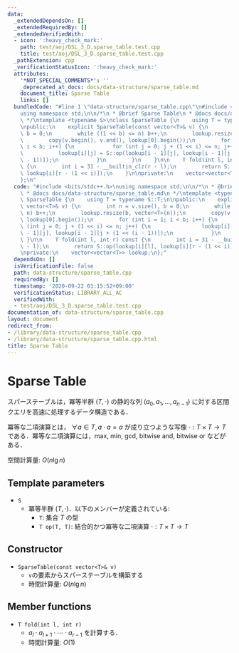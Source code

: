 ```yaml
---
data:
  _extendedDependsOn: []
  _extendedRequiredBy: []
  _extendedVerifiedWith:
  - icon: ':heavy_check_mark:'
    path: test/aoj/DSL_3_D.sparse_table.test.cpp
    title: test/aoj/DSL_3_D.sparse_table.test.cpp
  _pathExtension: cpp
  _verificationStatusIcon: ':heavy_check_mark:'
  attributes:
    '*NOT_SPECIAL_COMMENTS*': ''
    _deprecated_at_docs: docs/data-structure/sparse_table.md
    document_title: Sparse Table
    links: []
  bundledCode: "#line 1 \"data-structure/sparse_table.cpp\"\n#include <bits/stdc++.h>\n\
    using namespace std;\n\n/*\n * @brief Sparse Table\n * @docs docs/data-structure/sparse_table.md\n\
    \ */\ntemplate <typename S>\nclass SparseTable {\n    using T = typename S::T;\n\
    \npublic:\n    explicit SparseTable(const vector<T>& v) {\n        int n = v.size(),\
    \ b = 0;\n        while ((1 << b) <= n) b++;\n        lookup.resize(b, vector<T>(n));\n\
    \        copy(v.begin(), v.end(), lookup[0].begin());\n        for (int i = 1;\
    \ i < b; i++) {\n            for (int j = 0; j + (1 << i) <= n; j++) {\n     \
    \           lookup[i][j] = S::op(lookup[i - 1][j], lookup[i - 1][j + (1 << (i\
    \ - 1))]);\n            }\n        }\n    }\n\n    T fold(int l, int r) const\
    \ {\n        int i = 31 - __builtin_clz(r - l);\n        return S::op(lookup[i][l],\
    \ lookup[i][r - (1 << i)]);\n    }\n\nprivate:\n    vector<vector<T>> lookup;\n\
    };\n"
  code: "#include <bits/stdc++.h>\nusing namespace std;\n\n/*\n * @brief Sparse Table\n\
    \ * @docs docs/data-structure/sparse_table.md\n */\ntemplate <typename S>\nclass\
    \ SparseTable {\n    using T = typename S::T;\n\npublic:\n    explicit SparseTable(const\
    \ vector<T>& v) {\n        int n = v.size(), b = 0;\n        while ((1 << b) <=\
    \ n) b++;\n        lookup.resize(b, vector<T>(n));\n        copy(v.begin(), v.end(),\
    \ lookup[0].begin());\n        for (int i = 1; i < b; i++) {\n            for\
    \ (int j = 0; j + (1 << i) <= n; j++) {\n                lookup[i][j] = S::op(lookup[i\
    \ - 1][j], lookup[i - 1][j + (1 << (i - 1))]);\n            }\n        }\n   \
    \ }\n\n    T fold(int l, int r) const {\n        int i = 31 - __builtin_clz(r\
    \ - l);\n        return S::op(lookup[i][l], lookup[i][r - (1 << i)]);\n    }\n\
    \nprivate:\n    vector<vector<T>> lookup;\n};"
  dependsOn: []
  isVerificationFile: false
  path: data-structure/sparse_table.cpp
  requiredBy: []
  timestamp: '2020-09-22 01:15:52+09:00'
  verificationStatus: LIBRARY_ALL_AC
  verifiedWith:
  - test/aoj/DSL_3_D.sparse_table.test.cpp
documentation_of: data-structure/sparse_table.cpp
layout: document
redirect_from:
- /library/data-structure/sparse_table.cpp
- /library/data-structure/sparse_table.cpp.html
title: Sparse Table
---
```

# Sparse Table

スパーステーブルは，冪等半群 $(T, \cdot)$ の静的な列 $(a_0, a_1, \dots, a_{n-1})$ に対する区間クエリを高速に処理するデータ構造である．

冪等な二項演算とは， $\forall a \in T, a \cdot a = a$ が成り立つような写像 $\cdot: T \times T \rightarrow T$ である．冪等な二項演算には，max, min, gcd, bitwise and, bitwise or などがある．

空間計算量: $O(n \lg n)$

## Template parameters

- `S`
    - 冪等半群 $(T, \cdot)$．以下のメンバーが定義されている:
        - `T`: 集合 $T$ の型
        - `T op(T, T)`: 結合的かつ冪等な二項演算 $\cdot: T \times T \rightarrow T$

## Constructor

- `SparseTable(const vector<T>& v)`
    - `v`の要素からスパーステーブルを構築する
    - 時間計算量: $O(n \lg n)$

## Member functions

- `T fold(int l, int r)`
    - $a_l \cdot a_{l+1} \cdot \cdots \cdot a_{r-1}$ を計算する．
    - 時間計算量: $O(1)$